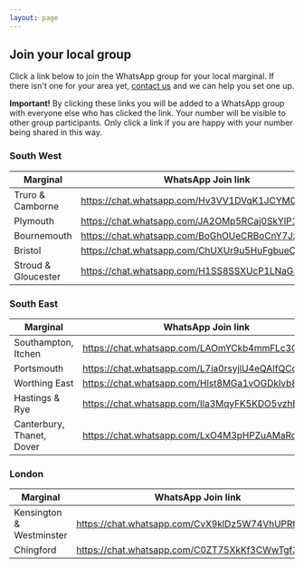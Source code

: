 ```yaml
---
layout: page
---
```


<section class="section green" markdown="1">
<h2 id="join-your-local-group">Join your local group</h2>

Click a link below to join the WhatsApp group for your local marginal. If there isn't one for your area yet, [contact us](/contact-us) and we can help you set one up.

<div class="important">
<strong>Important!</strong> By clicking these links you will be added to a WhatsApp group with everyone else who has clicked the link. Your number will be visible to other group participants. Only click a link if you are happy with your number being shared in this way.
</div>

<div class="whatsapp-table" markdown="1">

### South West

| Marginal | WhatsApp Join link
-----------|-------------------
| Truro & Camborne | <a href="https://chat.whatsapp.com/Hv3VV1DVqK1JCYM0OdJQUZ" target="_blank">https://chat.whatsapp.com/Hv3VV1DVqK1JCYM0OdJQUZ</a> |
| Plymouth | <a href="https://chat.whatsapp.com/JA2OMp5RCaj0SkYlP1nKzu" target="_blank">https://chat.whatsapp.com/JA2OMp5RCaj0SkYlP1nKzu</a> |
| Bournemouth | <a href="https://chat.whatsapp.com/BoGhOUeCRBoCnY7JzRvRjM" target="_blank">https://chat.whatsapp.com/BoGhOUeCRBoCnY7JzRvRjM</a> |
| Bristol | <a href="https://chat.whatsapp.com/ChUXUr9u5HuFgbueC1SArd" target="_blank">https://chat.whatsapp.com/ChUXUr9u5HuFgbueC1SArd</a> |
| Stroud & Gloucester | <a href="https://chat.whatsapp.com/H1SS8SSXUcP1LNaG3vwjqI" target="_blank">https://chat.whatsapp.com/H1SS8SSXUcP1LNaG3vwjqI</a> |

</div>
<div class="whatsapp-table" markdown="1">

### South East

| Marginal | WhatsApp Join link
-----------|-------------------
| Southampton, Itchen | <a href="https://chat.whatsapp.com/LAOmYCkb4mmFLc3CNy5bf8" target="_blank">https://chat.whatsapp.com/LAOmYCkb4mmFLc3CNy5bf8</a> |
| Portsmouth | <a href="https://chat.whatsapp.com/L7ia0rsyjlU4eQAIfQCdq9" target="_blank">https://chat.whatsapp.com/L7ia0rsyjlU4eQAIfQCdq9</a> |
| Worthing East | <a href="https://chat.whatsapp.com/Hlst8MGa1vOGDklvb8iCkQ" target="_blank">https://chat.whatsapp.com/Hlst8MGa1vOGDklvb8iCkQ</a> |
| Hastings & Rye | <a href="https://chat.whatsapp.com/Ila3MqyFK5KDO5vzhBjyOF" target="_blank">https://chat.whatsapp.com/Ila3MqyFK5KDO5vzhBjyOF</a> |
| Canterbury, Thanet, Dover | <a href="https://chat.whatsapp.com/LxO4M3pHPZuAMaRqsbyt2m" target="_blank">https://chat.whatsapp.com/LxO4M3pHPZuAMaRqsbyt2m</a> |

</div>
<div class="whatsapp-table" markdown="1">

### London

| Marginal | WhatsApp Join link
-----------|-------------------
| Kensington & Westminster | <a href="https://chat.whatsapp.com/CvX9klDz5W74VhUPRt8VnX" target="_blank">https://chat.whatsapp.com/CvX9klDz5W74VhUPRt8VnX</a> |
| Chingford | <a href="https://chat.whatsapp.com/C0ZT75XkKf3CWwTgf34fh8" target="_blank">https://chat.whatsapp.com/C0ZT75XkKf3CWwTgf34fh8</a> |

</div>
</section>

